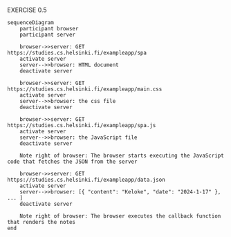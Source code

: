 EXERCISE 0.5

    sequenceDiagram
        participant browser
        participant server

        browser->>server: GET https://studies.cs.helsinki.fi/exampleapp/spa
        activate server
        server-->>browser: HTML document
        deactivate server
    
        browser->>server: GET https://studies.cs.helsinki.fi/exampleapp/main.css
        activate server
        server-->>browser: the css file
        deactivate server
    
        browser->>server: GET https://studies.cs.helsinki.fi/exampleapp/spa.js
        activate server
        server-->>browser: the JavaScript file
        deactivate server
    
        Note right of browser: The browser starts executing the JavaScript code that fetches the JSON from the server
    
        browser->>server: GET https://studies.cs.helsinki.fi/exampleapp/data.json
        activate server
        server-->>browser: [{ "content": "Keloke", "date": "2024-1-17" }, ... ]
        deactivate server
    
        Note right of browser: The browser executes the callback function that renders the notes
    end
    
